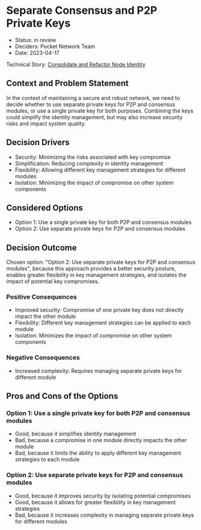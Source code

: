 # Separate Consensus and P2P Private Keys

* Status: in review
* Deciders: Pocket Network Team
* Date: 2023-04-17

Technical Story: [Consolidate and Refactor Node Identity](https://github.com/pokt-network/pocket/issues/348)

## Context and Problem Statement

In the context of maintaining a secure and robust network, we need to decide whether to use separate private keys for P2P and consensus modules, or use a single private key for both purposes.
Combining the keys could simplify the identity management, but may also increase security risks and impact system quality.

## Decision Drivers

* Security: Minimizing the risks associated with key compromise
* Simplification: Reducing complexity in identity management
* Flexibility: Allowing different key management strategies for different modules
* Isolation: Minimizing the impact of compromise on other system components

## Considered Options

* Option 1: Use a single private key for both P2P and consensus modules
* Option 2: Use separate private keys for P2P and consensus modules

## Decision Outcome

Chosen option: "Option 2: Use separate private keys for P2P and consensus modules", because this approach provides a better security posture, enables greater flexibility in key management strategies, and isolates the impact of potential key compromises.

### Positive Consequences

* Improved security: Compromise of one private key does not directly impact the other module
* Flexibility: Different key management strategies can be applied to each module
* Isolation: Minimizes the impact of compromise on other system components

### Negative Consequences

* Increased complexity: Requires managing separate private keys for different module

## Pros and Cons of the Options

### Option 1: Use a single private key for both P2P and consensus modules

* Good, because it simplifies identity management
* Bad, because a compromise in one module directly impacts the other module
* Bad, because it limits the ability to apply different key management strategies to each module

### Option 2: Use separate private keys for P2P and consensus modules

* Good, because it improves security by isolating potential compromises
* Good, because it allows for greater flexibility in key management strategies
* Bad, because it increases complexity in managing separate private keys for different modules
